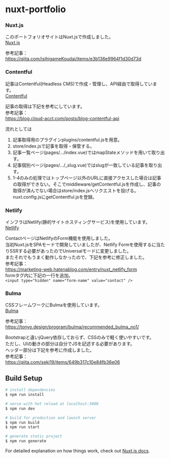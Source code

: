 # nuxt-portfolio

### Nuxt.js
このポートフォリオサイトはNuxt.jsで作成しました。  
[Nuxt.js](https://ja.nuxtjs.org/)

参考記事：  
https://qiita.com/isihigameKoudai/items/e3b136e9964f1d30d73d

### Contentful
記事はContentful(Headless CMS)で作成・管理し、API経由で取得しています。  
[Contentful](https://www.contentful.com/)  

記事の取得は下記を参考にしています。  
参考記事：  
https://blog.cloud-acct.com/posts/blog-contentful-api

流れとしては
1. 記事取得用のプラグインplugins/contentful.jsを用意。
2. store/index.jsで記事を取得・保管する。
3. 記事一覧ページ(pages/.../index.vue)ではmapStateメソッドを用いて取り出す。
4. 記事個別ページ(pages/.../_slug.vue)ではslugが一致している記事を取り出す。
5. 1-4のみの処理ではトップページ以外のURLに直接アクセスした場合は記事の取得ができない。そこでmiddleware/getContentful.jsを作成し、記事の取得が済んでない場合はstore/index.jsへリクエストを投げる。nuxt.config.jsにgetContentful.jsを登録。

### Netlify
インフラはNetlify(静的サイトホスティングサービス)を使用しています。  
[Netlify](https://www.netlify.com/)

ContactページはNetlifyのForm機能を使用しました。  
当初Nuxt.jsをSPAモードで開発していましたが、Netlify Formを使用するに当たりSSRする必要があったのでUniversalモードに変更しました。  
またそれでもうまく動作しなかったので、下記を参考に修正しました。  
参考記事：  
https://marketing-web.hatenablog.com/entry/nuxt_netlify_form  
formタグ内に下記の一行を追加。  
`<input type="hidden" name="form-name" value="contact" />`


### Bulma
CSSフレームワークにBulmaを使用しています。  
[Bulma](https://bulma.io/)

参考記事：  
https://tonyo.design/program/bulma/recommended_bulma_no1/  

Bootstrapと違いjQuery依存しておらず、CSSのみで軽く使いやすいです。  
ただし、UIの動きの部分は自分でJSを記述する必要があります。  
ヘッダー部分は下記を参考に作成しました。  
参考記事：  
https://qiita.com/seki19/items/649b317c10e84fb36e06


## Build Setup

``` bash
# install dependencies
$ npm run install

# serve with hot reload at localhost:3000
$ npm run dev

# build for production and launch server
$ npm run build
$ npm run start

# generate static project
$ npm run generate
```

For detailed explanation on how things work, check out [Nuxt.js docs](https://nuxtjs.org).
